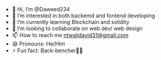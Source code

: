 - 👋 Hi, I’m @Daweed234
- 👀 I’m interested in both backemd and fontend developing
- 🌱 I’m currently learning Blockchain and solidity
- 💞️ I’m looking to collaborate on web dev/ web design
- 📫 How to reach me ntwalidavid31@gmail.com
- 😄 Pronouns: He/Him
- ⚡ Fun fact: Back-bencher✌🏻

<!---
Daweed234/Daweed234 is a ✨ special ✨ repository because its `README.md` (this file) appears on your GitHub profile.
You can click the Preview link to take a look at your changes.
--->
